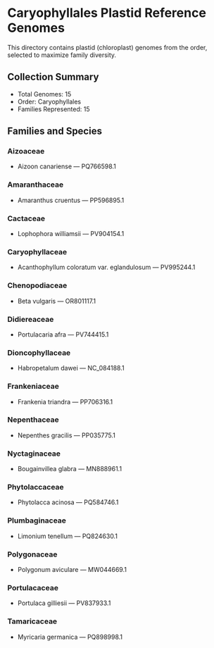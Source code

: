 # Caryophyllales Plastid Reference Genomes

This directory contains plastid (chloroplast) genomes from the order, selected to maximize family diversity.

## Collection Summary

- Total Genomes: 15
- Order: Caryophyllales
- Families Represented: 15

## Families and Species

### Aizoaceae
- Aizoon canariense — PQ766598.1

### Amaranthaceae
- Amaranthus cruentus — PP596895.1

### Cactaceae
- Lophophora williamsii — PV904154.1

### Caryophyllaceae
- Acanthophyllum coloratum var. eglandulosum — PV995244.1

### Chenopodiaceae
- Beta vulgaris — OR801117.1

### Didiereaceae
- Portulacaria afra — PV744415.1

### Dioncophyllaceae
- Habropetalum dawei — NC_084188.1

### Frankeniaceae
- Frankenia triandra — PP706316.1

### Nepenthaceae
- Nepenthes gracilis — PP035775.1

### Nyctaginaceae
- Bougainvillea glabra — MN888961.1

### Phytolaccaceae
- Phytolacca acinosa — PQ584746.1

### Plumbaginaceae
- Limonium tenellum — PQ824630.1

### Polygonaceae
- Polygonum aviculare — MW044669.1

### Portulacaceae
- Portulaca gilliesii — PV837933.1

### Tamaricaceae
- Myricaria germanica — PQ898998.1

